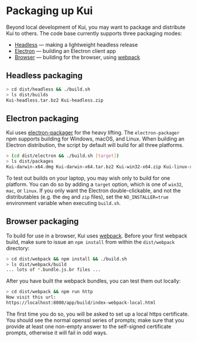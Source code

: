# Packaging up Kui

Beyond local development of Kui, you may want to package and
distribute Kui to others. The code base currently supports three
packaging modes:

  - [Headless](#headless-packaging) &mdash; making a lightweight headless release
  - [Electron](#electron-packaging) &mdash; building an Electron client app
  - [Browser](#browser-packaging) &mdash; building for the browser, using [webpack](https://webpack.js.org/)
  
## Headless packaging

```bash
> cd dist/headless && ./build.sh
> ls dist/builds
Kui-headless.tar.bz2 Kui-headless.zip
```

## Electron packaging

Kui uses
[electron-packager](https://github.com/electron-userland/electron-packager)
for the heavy lifting. The `electron-packager` npm supports building
for Windows, macOS, and Linux. When building an Electron distribution,
the script by default will build for all three platforms.

```bash
> (cd dist/electron && ./build.sh [target])
> ls dist/packages
Kui-darwin-x64.dmg Kui-darwin-x64.tar.bz2 Kui-win32-x64.zip Kui-linux-x64.tar.bz2
```

To test out builds on your laptop, you may wish only to build for one
platform. You can do so by adding a `target` option, which is one of
`win32`, `mac`, or `linux`. If you only want the Electron
double-clickable, and not the distributables (e.g. the `dmg` and `zip`
files), set the `NO_INSTALLER=true` environment variable when
executing `build.sh`.

## Browser packaging

To build for use in a browser, Kui uses
[webpack](https://webpack.js.org/). Before your first webpack build,
make sure to issue an `npm install` from within the `dist/webpack`
directory:

```bash
> cd dist/webpack && npm install && ./build.sh
> ls dist/webpack/build
... lots of *.bundle.js.br files ...
```

After you have built the webpack bundles, you can test them out
locally:

```bash
> cd dist/webpack && npm run http
Now visit this url:
https://localhost:8080/app/build/index-webpack-local.html
```

The first time you do so, you will be asked to set up a local https
certificate. You should see the normal openssl series of prompts; make
sure that you provide at least one non-empty answer to the self-signed
certificate prompts, otherwise it will fail in odd ways.
